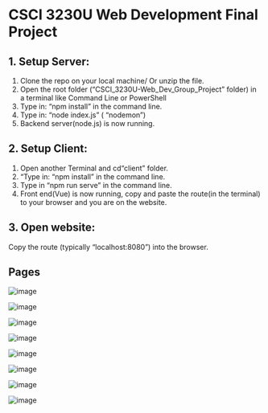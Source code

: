 # CSCI 3230U Web Development Final Project

## 1. Setup Server:
   1. Clone the repo on your local machine/ Or unzip the file.
   2. Open the root folder (“CSCI_3230U-Web_Dev_Group_Project” folder) in a terminal like Command Line or PowerShell
   3. Type in: “npm install” in the command line.
   4. Type in: “node index.js” ( “nodemon”)
   5. Backend server(node.js) is now running.
## 2. Setup Client:
   1. Open another Terminal and cd“client” folder.
   2. “Type in: “npm install” in the command line.
   3. Type in “npm run serve” in the command line.                
   4.  Front end(Vue) is now running, copy and paste the route(in the terminal) to your browser and you are on the website.
## 3. Open website:
Copy the route (typically “localhost:8080”) into the browser.

## Pages

![image](https://user-images.githubusercontent.com/60004924/236707159-e8f2d00b-b6cc-4c2b-a7c2-98d74ca50d12.png)

![image](https://user-images.githubusercontent.com/60004924/236707219-6f98a05c-8c06-4007-90f1-547ef220b5aa.png)

![image](https://user-images.githubusercontent.com/60004924/236707233-06a3ba4f-b186-4b22-adba-38e0ff28e8ad.png)

![image](https://user-images.githubusercontent.com/60004924/236707284-f0a1ca84-7f8e-44ef-982d-78262aa8e98f.png)

![image](https://user-images.githubusercontent.com/60004924/236707295-5ec956a7-a4cb-4c46-8aae-8aacad0a1169.png)

![image](https://user-images.githubusercontent.com/60004924/236707302-67f2e4c4-d507-499c-942f-06c6c9def5d5.png)

![image](https://user-images.githubusercontent.com/60004924/236707340-04004caf-f962-483d-a1c0-d71a12ac8e61.png)

![image](https://user-images.githubusercontent.com/60004924/236707372-fd8052f2-afe0-45ce-863f-cf6b3ae9088b.png)




